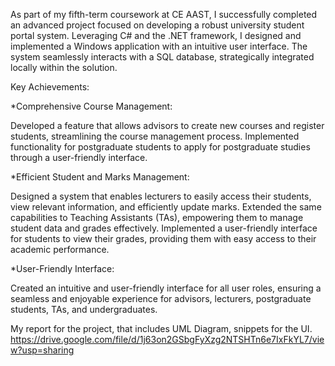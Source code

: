 As part of my fifth-term coursework at CE AAST, I successfully completed an advanced project focused on developing a robust university student portal system. Leveraging C# and the .NET framework, I designed and implemented a Windows application with an intuitive user interface. The system seamlessly interacts with a SQL database, strategically integrated locally within the solution.

Key Achievements:

*Comprehensive Course Management:

Developed a feature that allows advisors to create new courses and register students, streamlining the course management process.
Implemented functionality for postgraduate students to apply for postgraduate studies through a user-friendly interface.

*Efficient Student and Marks Management:

Designed a system that enables lecturers to easily access their students, view relevant information, and efficiently update marks.
Extended the same capabilities to Teaching Assistants (TAs), empowering them to manage student data and grades effectively.
Implemented a user-friendly interface for students to view their grades, providing them with easy access to their academic performance.

*User-Friendly Interface:

Created an intuitive and user-friendly interface for all user roles, ensuring a seamless and enjoyable experience for advisors, lecturers, postgraduate students, TAs, and undergraduates.

My report for the project, that includes UML Diagram, snippets for the UI.
https://drive.google.com/file/d/1j63on2GSbgFyXzg2NTSHTn6e7IxFkYL7/view?usp=sharing
